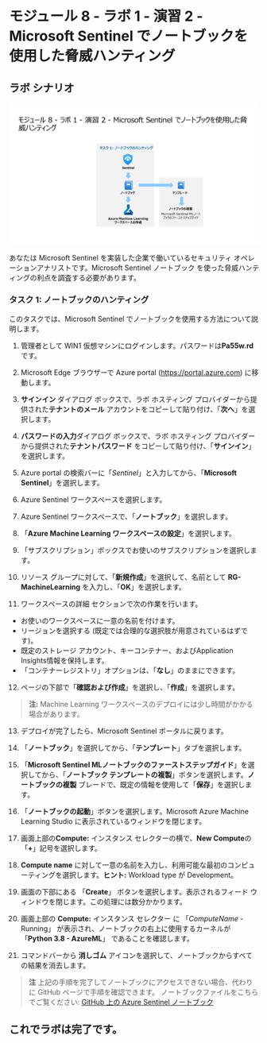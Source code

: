 # モジュール 8 - ラボ 1 - 演習 2 - Microsoft Sentinel でノートブックを使用した脅威ハンティング

## ラボ シナリオ

![Lab overview.](../Media/SC-200-Lab_Diagrams_Mod8_L1_Ex2.png)

あなたは Microsoft Sentinel を実装した企業で働いているセキュリティ オペレーションアナリストです。Microsoft Sentinel ノートブック を使った脅威ハンティングの利点を調査する必要があります。

### タスク 1: ノートブックのハンティング

このタスクでは、Microsoft Sentinel でノートブックを使用する方法について説明します。

1. 管理者として WIN1 仮想マシンにログインします。パスワードは**Pa55w.rd** です。  

2. Microsoft Edge ブラウザーで Azure portal (https://portal.azure.com) に移動します。

3. **サインイン** ダイアログ ボックスで、ラボ ホスティング プロバイダーから提供された**テナントのメール** アカウントをコピーして貼り付け、「**次へ**」を選択します。

4. **パスワードの入力**ダイアログ ボックスで、ラボ ホスティング プロバイダーから提供された**テナントパスワード** をコピーして貼り付け、「**サインイン**」を選択します。

5. Azure portal の検索バーに「*Sentinel*」と入力してから、「**Microsoft Sentinel**」を選択します。

6. Azure Sentinel ワークスペースを選択します。

7. Azure Sentinel ワークスペースで、「**ノートブック**」を選択します。

8. 「**Azure Machine Learning ワークスペースの設定**」を選択します。

9. 「サブスクリプション」ボックスでお使いのサブスクリプションを選択します。

10. リソース グループに対して、「**新規作成**」を選択して、名前として **RG-MachineLearning** を入力し、「**OK**」を選択します。 

11.	ワークスペースの詳細 セクションで次の作業を行います。
- お使いのワークスペースに一意の名前を付けます。
- リージョンを選択する (既定では合理的な選択肢が用意されているはずです)。
- 既定のストレージ アカウント、キーコンテナー、およびApplication Insights情報を保持します。
- 「コンテナーレジストリ」オプションは、「**なし**」のままにできます。

12.	ページの下部で「**確認および作成**」を選択し、「**作成**」を選択します。 

> **注:** Machine Learning ワークスペースのデプロイには少し時間がかかる場合があります。 

13.	デプロイが完了したら、Microsoft Sentinel ポータルに戻ります。

14. 「**ノートブック**」を選択してから、「**テンプレート**」タブを選択します。 

15. 「**Microsoft Sentinel MLノートブックのファーストステップガイド**」を選択してから、「**ノートブック テンプレートの複製**」ボタンを選択します。**ノートブックの複製** ブレードで、既定の情報を使用して「**保存**」を選択します。

16. 「**ノートブックの起動**」ボタンを選択します。Microsoft Azure Machine Learning Studio に表示されているウィンドウを閉じます。

17.	画面上部の**Compute:** インスタンス セレクターの横で、**New Compute**の「**+**」記号を選択します。

18.	**Compute name** に対して一意の名前を入力し、利用可能な最初のコンピューティングを選択します。**ヒント:** Workload type が Development。

19.	画面の下部にある 「**Create**」 ボタンを選択します。表示されるフィード ウィンドウを閉じます。この処理には数分かかります。

20.	画面上部の **Compute:** インスタンス セレクター に 「*ComputeName* - Running」 が表示され、ノートブックの右上に使用するカーネルが 「**Python 3.8 - AzureML**」 であることを確認します。

21. コマンドバーから **消しゴム** アイコンを選択して、ノートブックからすべての結果を消去します。

> **注** 上記の手順を完了してノートブックにアクセスできない場合、代わりに GitHub ページで手順を確認できます。  ノートブックファイルをこちらでご覧ください: [GitHub 上の Azure Sentinel ノートブック](https://github.com/Azure/Azure-Sentinel-Notebooks/blob/8122bca32387d60a8ee9c058ead9d3ab8f4d61e6/A%20Getting%20Started%20Guide%20For%20Azure%20Sentinel%20ML%20Notebooks.ipynb) 

## これでラボは完了です。
